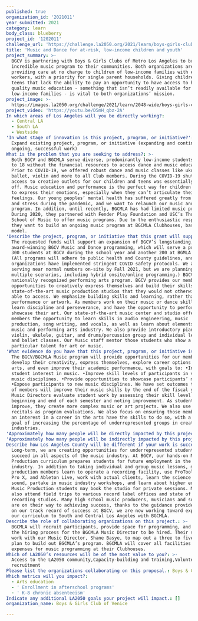 ```yaml
---
published: true
organization_id: '2021011'
year_submitted: 2021
category: learn
body_class: blueberry
project_id: '1202011'
challenge_url: 'https://challenge.la2050.org/2021/learn/boys-girls-club-of-venice/'
title: 'Music and Dance for at-risk, low-income children and youth'
project_summary: >-
  BGCV is partnering with Boys & Girls Clubs of Metro Los Angeles to bring our
  incredible music program to their communities. Both organizations are
  providing care at no charge to children of low-income families with essential
  workers, with a priority for single parent households. Giving children and
  teens that lack the ability to pay an opportunity to have access to high
  quality music education - something that isn’t readily available for
  low-income families - is vital to both organizations’ mission.
project_image: >-
  https://images.la2050.org/challenge/2021/learn/2048-wide/boys-girls-club-of-venice.jpg
project_video: 'https://youtu.be/D5mH_qbz-2A'
In which areas of Los Angeles will you be directly working?:
  - Central LA
  - South LA
  - Westside
'In what stage of innovation is this project, program, or initiative?': >-
  Expand existing project, program, or initiative (expanding and continuing
  ongoing, successful work)
What is the problem that you are seeking to address?: >-
  Both BGCV and BGCMLA serve diverse, predominantly low-income students ages 6
  to 18 without the financial resources to access dance and music education.
  Prior to COVID-19, we offered robust dance and music classes like ukulele,
  ballet, violin and more to all Club members. During the COVID-19 shutdown,
  access to creative outlets for our children and teens was essentially shut
  off. Music education and performance is the perfect way for children and teens
  to express their emotions, especially when they can’t articulate their
  feelings. Our young peoples’ mental health has suffered greatly from isolation
  and stress during the pandemic, and we want to relaunch our music and dance
  program. In addition, until recently, BGCMLA has had limited music programing.
  During 2020, they partnered with Fender Play Foundation and USC’s Thornton
  School of Music to offer music programs. Due to the enthusiastic response,
  they want to build an ongoing music program at BGCMLA Clubhouses, based on our
  model.
'Describe the project, program, or initiative that this grant will support to address the problem identified.': >-
  The requested funds will support an expansion of BGCV’s longstanding,
  award-winning BGCV Music and Dance programming, which will serve a projected
  300 students at BGCV during the school year and another 200 at BGMLA clubs.
  (All programs will adhere to public health and County guidelines, and both
  organizations have implemented stringent COVID safety protocols. We anticipate
  serving near normal numbers on-site by Fall 2021, but we are planning for
  multiple scenarios, including hybrid onsite/online programming.) BGCV has a
  nationally recognized performing arts program. BGCV provides our members with
  opportunities to creatively express themselves and build their skills in
  state-of-the-art music production studios that they would not otherwise be
  able to access. We emphasize building skills and learning, rather than perfect
  performance or artwork. As members work on their music or dance skills, they
  learn discipline and perseverance, and have the opportunity to perform or
  showcase their art. Our state-of-the-art music center and studio offers Club
  members the opportunity to learn skills in audio engineering, music
  production, song writing, and vocals, as well as learn about elements of the
  music and performing arts industry. We also provide introductory piano,
  violin, ukulele, guitar, and drums/percussion group and individual lessons,
  and ballet classes. Our Music staff mentor those students who show a
  particular talent for art or music.
'What evidence do you have that this project, program, or initiative is or will be successful, and how will you define and measure success?': >-
  The BGCV/BGCMLA Music program will provide opportunities for our members to
  develop their creativity, express themselves, explore career options in the
  arts, and even improve their academic performance, with goals to: •Increase
  student interest in music. •Improve skill levels of participants in various
  music disciplines. •Provide opportunities to showcase participants’ music.
  •Expose participants to new music disciplines. We have set outcomes that 90%
  of members will improve their music skills by the end of the fiscal year. The
  Music Directors evaluate student work by assessing their skill level at the
  beginning and end of each semester and noting improvement. As students
  improve, they create more complex music or art projects. We also use our
  recitals as program evaluations. We also focus on ensuring those members with
  an interest in a career in the arts have the skills to do so, with a long-term
  goal of increasing the percentage of underrepresented groups in creative
  industries.
'Approximately how many people will be directly impacted by this project, program, or initiative?': '500'
'Approximately how many people will be indirectly impacted by this project, program, or initiative?': '2000'
Describe how Los Angeles County will be different if your work is successful.: >-
  Long-term, we are creating opportunities for underrepresented students to
  succeed in all aspects of the music industry. At BGCV, our hands-on Music
  Production curriculum prepares students for future employment in the music
  industry. In addition to taking individual and group music lessons, music
  production members learn to operate a recording facility, use ProTools, Logic
  Pro X, and Ableton Live, work with actual clients, learn the science behind
  sound, partake in music industry workshops, and learn about higher education.
  Music Production students may book the studio for private sessions. Members
  also attend field trips to various record label offices and state of the art
  recording studios. Many high school music producers, musicians and songwriters
  are on their way to achieving success, thanks to the guidance provided. Based
  on our track record of success at BGCV, we are now working toward expanding
  our curriculum to South and Central Los Angeles with BGCMLA.
Describe the role of collaborating organizations on this project.: >-
  BGCMLA will recruit participants, provide space for programming, and manage
  the hiring process for the BGCMLA Music Director to be hired. Their staff will
  work with our Music Director, Shane Basye, to map out a three to five year
  plan to build out BGCMLA’s program. BGCMLA will cover all facilities related
  expenses for music programming at their Clubhouses.
Which of LA2050’s resources will be of the most value to you?: >-
  Access to the LA2050 community,Capacity-building and training,Volunteer
  recruitment
Please list the organizations collaborating on this proposal.: Boys & Girls Clubs of Metro Los Angeles (BGCMLA)
Which metrics will you impact?:
  - Arts education
  - ' Enrollment in afterschool programs'
  - ' K-8 chronic absenteeism'
Indicate any additional LA2050 goals your project will impact.: []
organization_name: Boys & Girls Club of Venice

---
```

